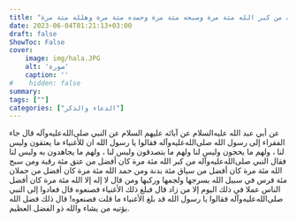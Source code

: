 ```yaml
---
title: "ثواب من كبر الله مئة مرة وسبحه مئة مرة وحمده مئة مرة وهلله مئة مرة"
date: 2023-06-04T01:21:13+03:00
draft: false
ShowToc: False
cover:
    image: img/hala.JPG
    alt: 'صورة'
    caption: ''
#    hidden: false
summary: 
tags: [""]
categories: ["الدعاء والذكر"]
---
```

عن أبي عبد الله عليه‌السلام عن آبائه عليهم
السلام عن النبي صلى‌الله‌عليه‌وآله قال جاء الفقراء إلى رسول الله صلى‌الله‌عليه‌وآله فقالوا
يا رسول الله ان للأغنياء ما يعتقون وليس لنا ، ولهم ما يحجون وليس لنا
ولهم ما يتصدقون وليس لنا ، ولهم ما يجاهدون به وليس لنا فقال النبي صلى‌الله‌عليه‌وآله
من كبر الله مئة مرة كان أفضل من عتق مئة رقبة ومن سبح الله مئة مرة
كان أفضل من سياق مئة بدنة ومن حمد الله مئة مرة كان أفضل من
حملان مئة فرس في سبيل الله بسرجها ولجمها وركبها ومن قال لا إله إلا
الله مئة مرة كان أفضل الناس عملا في ذلك اليوم إلا من زاد قال فبلغ
ذلك الأغنياء فصنعوه قال فعادوا إلى النبي صلى‌الله‌عليه‌وآله فقالوا يا رسول الله قد
بلغ الأغنياء ما قلت فصنعوه! قال ذلك فضل الله يؤتيه من يشاء والله ذو
الفضل العظيم.

